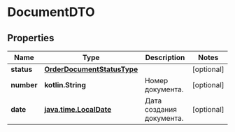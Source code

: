
# DocumentDTO

## Properties
| Name | Type | Description | Notes |
| ------------ | ------------- | ------------- | ------------- |
| **status** | [**OrderDocumentStatusType**](OrderDocumentStatusType.md) |  |  [optional] |
| **number** | **kotlin.String** | Номер документа. |  [optional] |
| **date** | [**java.time.LocalDate**](java.time.LocalDate.md) | Дата создания документа. |  [optional] |



